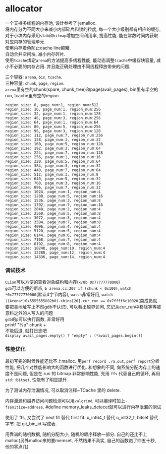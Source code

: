 # allocator

一个支持多线程的内存池, 设计参考了 jemalloc.  
将内存分为不同大小来减小内部碎片和锁的粒度, 每一个大小级别都有相应的缓存, 对于小块内存采用`slab`和`bitmap`增加空间利用率, 提高性能. 能在常数时间内获取对应内存的管理单元.  
使用内存着色防止cache line颠簸.  
自动合并空闲块, 减小内存碎片.  
使用`tcache`绑定`arena`的方法提高多线程性能, 能动态调整`tcache`中缓存块容量, 减小不必要的内存占用. 并且能正确处理由不同线程释放带来的问题.  


三个容器: `arena`, `bin`, `tcache`.  
三种容量: `chunk`, `page`, `region`.  
`arena`里有空的chunk(spare, chunk_tree)和page(avail_pages), bin里有半空的run, tcache里有空的region

```text
region_size: 8, page_num:1, region_num:512
region_size: 16, page_num:1, region_num:256
region_size: 32, page_num:1, region_num:128
region_size: 48, page_num:3, region_num:256
region_size: 64, page_num:1, region_num:64
region_size: 80, page_num:5, region_num:256
region_size: 96, page_num:3, region_num:128
region_size: 112, page_num:7, region_num:256
region_size: 128, page_num:1, region_num:32
region_size: 160, page_num:5, region_num:128
region_size: 192, page_num:3, region_num:64
region_size: 224, page_num:7, region_num:128
region_size: 256, page_num:1, region_num:16
region_size: 320, page_num:5, region_num:64
region_size: 384, page_num:3, region_num:32
region_size: 448, page_num:7, region_num:64
region_size: 512, page_num:1, region_num:8
region_size: 640, page_num:5, region_num:32
region_size: 768, page_num:3, region_num:16
region_size: 896, page_num:7, region_num:32
region_size: 1024, page_num:1, region_num:4
region_size: 1280, page_num:5, region_num:16
region_size: 1536, page_num:3, region_num:8
region_size: 1792, page_num:7, region_num:16
region_size: 2048, page_num:2, region_num:4
region_size: 2560, page_num:5, region_num:8
region_size: 3072, page_num:3, region_num:4
region_size: 3584, page_num:7, region_num:8
region_size: 4096, page_num:4, region_num:4
region_size: 5120, page_num:5, region_num:4
region_size: 6144, page_num:6, region_num:4
region_size: 7168, page_num:7, region_num:4
region_size: 8192, page_num:8, region_num:4
region_size: 10240, page_num:10, region_num:4
region_size: 12288, page_num:12, region_num:4
region_size: 14336, page_num:14, region_num:4
```

### 调试技术
`CLion`可以方便的查看对象结构和内存(`x/8b 0x77777770000`)  
`gdb`可以方便的断点, `b arena.cc:207 if (chunk < 0x100)`, `watch *0x77777770000`(默认4字节内容), `watch`非常好用, `watch ((Arena*)0x5555555802b0)->bins[20].cur_run == 0x7ffff6c10020`(类成员就要把类地址写上不然gdb不认识), 可以看出越界访问, 忘记从cur_run中移除等等被意料之外的人写入的问题  
`gdb`的`p`可以执行函数, 非常好用  
printf "%p" chunk +  
不能后退, 就打日志吧  
`display avail_pages.empty() ? "empty" : (*avail_pages.begin())`

### 性能优化
最初写完的时候性能还比不上malloc. 用`perf record ./a.out`, `perf report`分析性能, 把几个对性能影响大的函数进行优化. 和想象的不同, 向系统分配内存上的速度不是问题, 但是在 run 的 bitmap 非常影响性能, 先用 `ffs` 代替自己的循环, 再用 `std::bitset`, 性能有了明显提升.

为了测试内存泄漏情况, 可以取消注释~TCache 里的 delete. 

内存泄漏和越界访问问题检测可以用`valgrind`, 可以编译时加上`-fsanitize=address`. #define memory_leaks_detecet就可以进行内存泄漏的测试

使用了 ffs, 又尝试了 next fit 替代 first fit. u_int64_t 替代 u_int32_t, bitset 替代 字节. 把 git_bin_id 写成表.

用靠谱的随机数据, 随机分配大小, 随机的顺序释放一部分. 自己的还比不上 malloc(另外malloc来的要memset, 不然结果不真实, 自己的函数跑了四五十秒, 他的零点几)